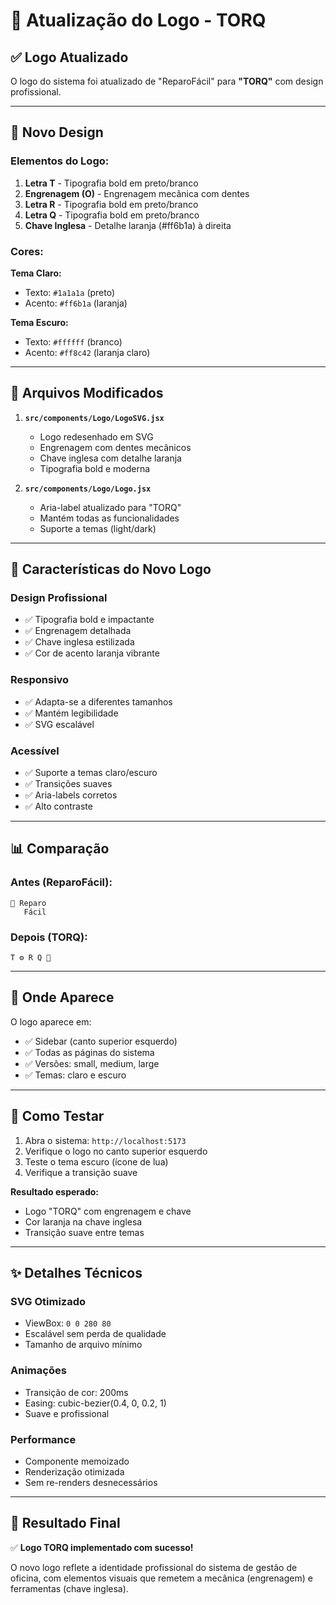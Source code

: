 # 🎨 Atualização do Logo - TORQ

## ✅ Logo Atualizado

O logo do sistema foi atualizado de "ReparoFácil" para **"TORQ"** com design profissional.

---

## 🎯 Novo Design

### Elementos do Logo:

1. **Letra T** - Tipografia bold em preto/branco
2. **Engrenagem (O)** - Engrenagem mecânica com dentes
3. **Letra R** - Tipografia bold em preto/branco
4. **Letra Q** - Tipografia bold em preto/branco
5. **Chave Inglesa** - Detalhe laranja (#ff6b1a) à direita

### Cores:

**Tema Claro:**
- Texto: `#1a1a1a` (preto)
- Acento: `#ff6b1a` (laranja)

**Tema Escuro:**
- Texto: `#ffffff` (branco)
- Acento: `#ff8c42` (laranja claro)

---

## 📁 Arquivos Modificados

1. **`src/components/Logo/LogoSVG.jsx`**
   - Logo redesenhado em SVG
   - Engrenagem com dentes mecânicos
   - Chave inglesa com detalhe laranja
   - Tipografia bold e moderna

2. **`src/components/Logo/Logo.jsx`**
   - Aria-label atualizado para "TORQ"
   - Mantém todas as funcionalidades
   - Suporte a temas (light/dark)

---

## 🎨 Características do Novo Logo

### Design Profissional
- ✅ Tipografia bold e impactante
- ✅ Engrenagem detalhada
- ✅ Chave inglesa estilizada
- ✅ Cor de acento laranja vibrante

### Responsivo
- ✅ Adapta-se a diferentes tamanhos
- ✅ Mantém legibilidade
- ✅ SVG escalável

### Acessível
- ✅ Suporte a temas claro/escuro
- ✅ Transições suaves
- ✅ Aria-labels corretos
- ✅ Alto contraste

---

## 📊 Comparação

### Antes (ReparoFácil):
```
🔧 Reparo
   Fácil
```

### Depois (TORQ):
```
T ⚙️ R Q 🔧
```

---

## 🎯 Onde Aparece

O logo aparece em:
- ✅ Sidebar (canto superior esquerdo)
- ✅ Todas as páginas do sistema
- ✅ Versões: small, medium, large
- ✅ Temas: claro e escuro

---

## 🚀 Como Testar

1. Abra o sistema: `http://localhost:5173`
2. Verifique o logo no canto superior esquerdo
3. Teste o tema escuro (ícone de lua)
4. Verifique a transição suave

**Resultado esperado:**
- Logo "TORQ" com engrenagem e chave
- Cor laranja na chave inglesa
- Transição suave entre temas

---

## ✨ Detalhes Técnicos

### SVG Otimizado
- ViewBox: `0 0 280 80`
- Escalável sem perda de qualidade
- Tamanho de arquivo mínimo

### Animações
- Transição de cor: 200ms
- Easing: cubic-bezier(0.4, 0, 0.2, 1)
- Suave e profissional

### Performance
- Componente memoizado
- Renderização otimizada
- Sem re-renders desnecessários

---

## 🎉 Resultado Final

✅ **Logo TORQ implementado com sucesso!**

O novo logo reflete a identidade profissional do sistema de gestão de oficina, com elementos visuais que remetem a mecânica (engrenagem) e ferramentas (chave inglesa).
